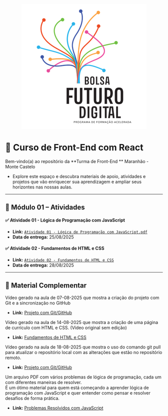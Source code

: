 
<p align="center">
  <img src="imagens/logo_bfd.png" alt="Logo do Curso">
</p>

# 🚀 Curso de Front-End com React  
Bem-vindo(a) ao repositório  da **Turma de Front-End **  Maranhão - Monte Castelo  

- Explore este espaço e descubra materiais de apoio, atividades e projetos que vão enriquecer sua aprendizagem e ampliar seus horizontes nas nossas aulas.
---

## 📘 Módulo 01 – Atividades

#### ✅ Atividade 01 - Lógica de Programação com JavaScript

- **Link:** [`Atividade 01 - Lógica de Programação com JavaScript.pdf`](https://drive.google.com/file/d/1m2IObpZGrqHWirmaqMJ32sKsP2FhjI8L/view?usp=sharing)  
- **Data de entrega:** 25/08/2025

#### ✅ Atividade 02 - Fundamentos de HTML e CSS
- **Link:** [`Atividade 02 - Fundamentos de HTML e CSS`](https://drive.google.com/file/d/1w_0TzVhg1incfqEfzQDeyzE7mDBMt9Y8/view?usp=sharing)  
- **Data de entrega:** 28/08/2025


---

## 📂 Material Complementar

Vídeo gerado na aula de 07-08-2025 que mostra a criação do projeto com Git e a sincronização no GitHub
- **Link:** [Projeto com Git/GitHub](https://drive.google.com/file/d/1ifGnvInPbw9BLQNPBcZ7YikT36xcU4BO/view?usp=sharing)

Vídeo gerado na aula de 14-08-2025 que mostra a criação de uma página de currículo com HTML e CSS. (Vídeo original sem edição)
- **Link:** [Fundamentos de HTML e CSS](https://drive.google.com/file/d/1cIFODC3veGF2PlPilYKWZkfacBHM97k_/view?usp=sharing)

Vídeo gerado na aula de 18-08-2025 que mostra o uso do comando git pull para atualizar o repositório local com as alterações que estão no repositório remoto.
- **Link:** [Projeto com Git/GitHub](https://drive.google.com/file/d/1ifGnvInPbw9BLQNPBcZ7YikT36xcU4BO/view?usp=sharing)


Um arquivo PDF com vários problemas de lógica de programação, cada um com diferentes maneiras de resolver.  
É um ótimo material para quem está começando a aprender lógica de programação com JavaScript e quer entender como pensar e resolver desafios de forma prática.

- **Link:** [Problemas Resolvidos com JavaScript](https://drive.google.com/file/d/12RNgPhPxI8wE_cqpxkzrNq4NzV53heXX/view?usp=sharing)
